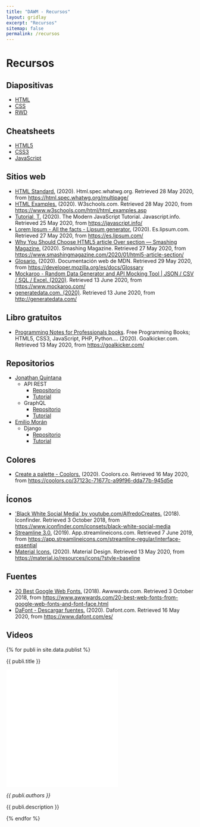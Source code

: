 ```yaml
---
title: "DAWM - Recursos"
layout: gridlay
excerpt: "Recursos"
sitemap: false
permalink: /recursos
---
```


# Recursos

## Diapositivas
 - [HTML](contenidos/diapositivas/HTML.rar)
 - [CSS](contenidos/diapositivas/CSS.rar)
 - [RWD](contenidos/diapositivas/RWD.rar)

## Cheatsheets

- [HTML5](contenidos/cheatsheets/HTML5-cheat-sheet.pdf)
- [CSS3](contenidos/cheatsheets/css3-cheat-sheet.pdf)
- [JavaScript](contenidos/cheatsheets/javascript_cheat_sheet.pdf)

## Sitios web

- [HTML Standard.](https://html.spec.whatwg.org/multipage/) (2020). Html.spec.whatwg.org. Retrieved 28 May 2020, from https://html.spec.whatwg.org/multipage/
- [HTML Examples.](https://www.w3schools.com/html/html_examples.asp) (2020). W3schools.com. Retrieved 28 May 2020, from https://www.w3schools.com/html/html_examples.asp
- [Tutorial, T.](https://javascript.info/) (2020). The Modern JavaScript Tutorial. Javascript.info. Retrieved 25 May 2020, from https://javascript.info/
- [Lorem Ipsum - All the facts - Lipsum generator.](https://es.lipsum.com/) (2020). Es.lipsum.com. Retrieved 27 May 2020, from https://es.lipsum.com/
- [Why You Should Choose HTML5 article Over section — Smashing Magazine.](https://www.smashingmagazine.com/2020/01/html5-article-section/) (2020). Smashing Magazine. Retrieved 27 May 2020, from https://www.smashingmagazine.com/2020/01/html5-article-section/
- [Glosario.](https://developer.mozilla.org/es/docs/Glossary) (2020). Documentación web de MDN. Retrieved 29 May 2020, from https://developer.mozilla.org/es/docs/Glossary
- [Mockaroo - Random Data Generator and API Mocking Tool | JSON / CSV / SQL / Excel. (2020)](https://www.mockaroo.com/). Retrieved 13 June 2020, from https://www.mockaroo.com/
- [generatedata.com. (2020)](http://generatedata.com/). Retrieved 13 June 2020, from http://generatedata.com/

## Libro gratuitos

- [Programming Notes for Professionals books](https://goalkicker.com/). Free Programming Books; HTML5, CSS3, JavaScript, PHP, Python.... (2020). Goalkicker.com. Retrieved 13 May 2020, from https://goalkicker.com/

## Repositorios
   - [Jonathan Quintana](https://github.com/jquintanas?tab=repositories)
      - API REST
        - [Repositorio](https://github.com/jquintanas/api-rest)
        - [Tutorial](contenidos/tutoriales/REST.pdf)
      - GraphQL
        - [Repositorio](https://github.com/jquintanas/graphql-DAW)
        - [Tutorial](contenidos/tutoriales/GraphQL.pdf)
   - [Emilio Morán](https://github.com/emiliomoran)
      - Django
        - [Repositorio](https://github.com/emiliomoran/Django_DAW_2S_2019)
        - [Tutorial](contenidos/tutoriales/Django.pdf)

## Colores
  - [Create a palette - Coolors.](https://coolors.co/37123c-71677c-a99f96-dda77b-945d5e) (2020). Coolors.co. Retrieved 16 May 2020, from https://coolors.co/37123c-71677c-a99f96-dda77b-945d5e
 
## Íconos
  - ['Black White Social Media' by youtube.com/AlfredoCreates.](https://www.iconfinder.com/iconsets/black-white-social-media) (2018). Iconfinder. Retrieved 3 October 2018, from https://www.iconfinder.com/iconsets/black-white-social-media
  - [Streamline 3.0.](https://app.streamlineicons.com/streamline-regular/interface-essential) (2019). App.streamlineicons.com. Retrieved 7 June 2019, from https://app.streamlineicons.com/streamline-regular/interface-essential
  - [Material Icons.](https://material.io/resources/icons/?style=baseline) (2020). Material Design. Retrieved 13 May 2020, from https://material.io/resources/icons/?style=baseline

## Fuentes
  - [20 Best Google Web Fonts.](https://www.awwwards.com/20-best-web-fonts-from-google-web-fonts-and-font-face.html) (2018). Awwwards.com. Retrieved 3 October 2018, from https://www.awwwards.com/20-best-web-fonts-from-google-web-fonts-and-font-face.html
  - [DaFont - Descargar fuentes.](https://www.dafont.com/es/) (2020). Dafont.com. Retrieved 16 May 2020, from https://www.dafont.com/es/

## Videos

{% for publi in site.data.publist %}
<div class="row">
 <div class="col-sm-6 clearfix">
  <div class="well">
   <p><pubtit>{{ publi.title }}</pubtit></p>
   <iframe width="auto" height="315" src="{{ publi.link.url }}" frameborder="0" allow="accelerometer; autoplay; encrypted-media; gyroscope; picture-in-picture" allowfullscreen></iframe>
   <p><em>{{ publi.authors }}</em></p>
   <p> {{ publi.description }}</p>
 </div>
</div>
{% endfor %}

<p> &nbsp; </p>
